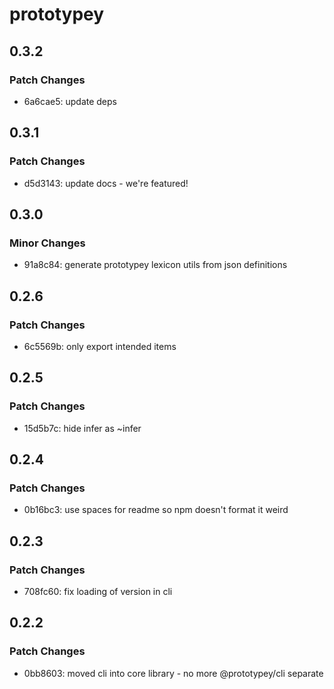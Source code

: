 # prototypey

## 0.3.2

### Patch Changes

- 6a6cae5: update deps

## 0.3.1

### Patch Changes

- d5d3143: update docs - we're featured!

## 0.3.0

### Minor Changes

- 91a8c84: generate prototypey lexicon utils from json definitions

## 0.2.6

### Patch Changes

- 6c5569b: only export intended items

## 0.2.5

### Patch Changes

- 15d5b7c: hide infer as ~infer

## 0.2.4

### Patch Changes

- 0b16bc3: use spaces for readme so npm doesn't format it weird

## 0.2.3

### Patch Changes

- 708fc60: fix loading of version in cli

## 0.2.2

### Patch Changes

- 0bb8603: moved cli into core library - no more @prototypey/cli separate
